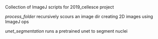Collection of ImageJ scripts for 2019_cellesce project

*process_folder* recursively scours an image dir creating 2D images using ImageJ ops

*unet_segmentation* runs a pretrained unet to segment nuclei
